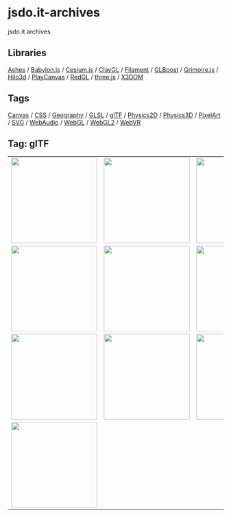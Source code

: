 # jsdo.it-archives
jsdo.it archives

## Libraries

[Ashes](../ashes) / [Babylon.js](../babylon.js) / [Cesium.js](../cesium.js) / [ClayGL](../claygl) / [Filament](../filament) / [GLBoost](../glboost)  / [Grimoire.js](../grimoire.js) / [Hilo3d](../hilo3d) / [PlayCanvas](../playcanvas) / [RedGL](../redgl) / [three.js](../three.js) / [X3DOM](../x3dom)

## Tags

[Canvas](../canvas) / [CSS](../css) / [Geography](../geography) / [GLSL](../glsl) / [glTF](../gltf) / [Physics2D](../physics2d) / [Physics3D](../physics3d) / [PixelArt](../pixelart) / [SVG](../svg) / [WebAudio](../webaudio) / [WebGL](../webgl) / [WebGL2](../webgl2) / [WebVR](../webvr)

## Tag: glTF

<table>
<tr>
<td><a href="https://cx20.github.io/jsdo.it-archives/cx20/cFNR" title="[WebGL] ライブラリを使わずに glTF 2.0 データを表示してみるテスト（調整中）"><img src="https://cx20.github.io/jsdo.it-archives/screenshot/cFNR.jpg" width="200" height="200"></a></td>
<td><a href="https://cx20.github.io/jsdo.it-archives/cx20/SgPK" title="[WebGL] ライブラリを使わずに glTF 2.0 データを表示してみるテスト（その２）（調整中）"><img src="https://cx20.github.io/jsdo.it-archives/screenshot/SgPK.jpg" width="200" height="200"></a></td>
<td><a href="https://cx20.github.io/jsdo.it-archives/cx20/k8NI" title="[WebGL] ライブラリを使わずに glTF 2.0 データを表示してみるテスト（その３）（調整中）"><img src="https://cx20.github.io/jsdo.it-archives/screenshot/k8NI.jpg" width="200" height="200"></a></td>
<td><a href="https://cx20.github.io/jsdo.it-archives/cx20/sudJ" title="[WebGL] ライブラリを使わずに glTF 2.0 データを表示してみるテスト（その４）（調整中）"><img src="https://cx20.github.io/jsdo.it-archives/screenshot/sudJ.jpg" width="200" height="200"></a></td>
</tr>
<tr>
<td><a href="https://cx20.github.io/jsdo.it-archives/cx20/0fDE" title="[WebGL] ライブラリを使わずに glTF 2.0 データを表示してみるテスト（その５）（調整中）"><img src="https://cx20.github.io/jsdo.it-archives/screenshot/0fDE.jpg" width="200" height="200"></a></td>
<td><a href="https://cx20.github.io/jsdo.it-archives/cx20/2jbS" title="[WebGL] ライブラリを使わずに glTF 2.0 データを表示してみるテスト（その５改）（調整中）"><img src="https://cx20.github.io/jsdo.it-archives/screenshot/2jbS.jpg" width="200" height="200"></a></td>
<td><a href="https://cx20.github.io/jsdo.it-archives/cx20/mVT6" title="[WebGL] クォータニオンを使用して三角形を回転させてみるテスト"><img src="https://cx20.github.io/jsdo.it-archives/screenshot/mVT6.jpg" width="200" height="200"></a></td>
<td><a href="https://cx20.github.io/jsdo.it-archives/cx20/Wqcp" title="[WebGL] クォータニオンを使用して三角形を回転させてみるテスト（その２）"><img src="https://cx20.github.io/jsdo.it-archives/screenshot/Wqcp.jpg" width="200" height="200"></a></td>
</tr>
<tr>
<td><a href="https://cx20.github.io/jsdo.it-archives/cx20/qaa2" title="[WebGL] glTF Tutorial のサンプルを自力で読み込んでみるテスト（その１）- A Minimal glTF File"><img src="https://cx20.github.io/jsdo.it-archives/screenshot/qaa2.jpg" width="200" height="200"></a></td>
<td><a href="https://cx20.github.io/jsdo.it-archives/cx20/So4v" title="[WebGL] glTF Tutorial のサンプルを自力で読み込んでみるテスト（その２）- A Simple Animation"><img src="https://cx20.github.io/jsdo.it-archives/screenshot/So4v.jpg" width="200" height="200"></a></td>
<td><a href="https://cx20.github.io/jsdo.it-archives/cx20/kCl8" title="[WebGL] glTF Tutorial のサンプルを自力で読み込んでみるテスト（その３）- Simple Meshes"><img src="https://cx20.github.io/jsdo.it-archives/screenshot/kCl8.jpg" width="200" height="200"></a></td>
<td><a href="https://cx20.github.io/jsdo.it-archives/cx20/0jvT" title="[WebGL] glTF Tutorial のサンプルを自力で読み込んでみるテスト（その４）- A Simple Material"><img src="https://cx20.github.io/jsdo.it-archives/screenshot/0jvT.jpg" width="200" height="200"></a></td>
</tr>
<tr>
<td><a href="https://cx20.github.io/jsdo.it-archives/cx20/ImSZ" title="[WebGL] glTF Tutorial のサンプルを自力で読み込んでみるテスト（その５）- A Simple Texture"><img src="https://cx20.github.io/jsdo.it-archives/screenshot/ImSZ.jpg" width="200" height="200"></a></td>
<td></td>
<td></td>
<td></td>
</tr>
</table>
